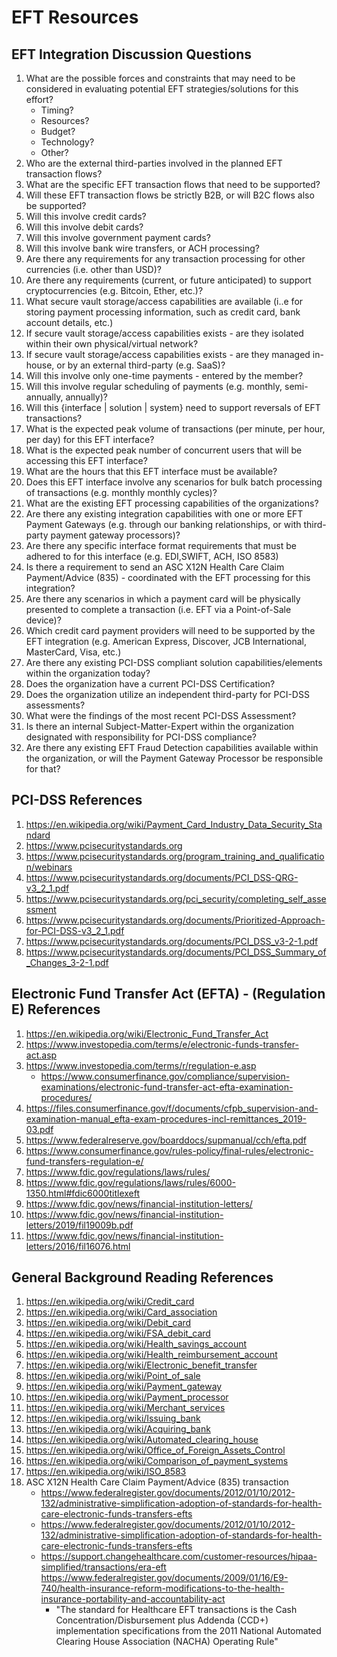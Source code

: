 
# EFT Resources

## EFT Integration Discussion Questions

1. What are the possible forces and constraints that may need to be considered
   in evaluating potential EFT strategies/solutions for this effort?
      * Timing?
      * Resources?
      * Budget?
      * Technology?
      * Other?
1. Who are the external third-parties involved in the planned EFT transaction flows?
1. What are the specific EFT transaction flows that need to be supported?
1. Will these EFT transaction flows be strictly B2B, or will B2C flows also be supported?
1. Will this involve credit cards?
1. Will this involve debit cards?
1. Will this involve government payment cards?
1. Will this involve bank wire transfers, or ACH processing?
1. Are there any requirements for any transaction processing for other currencies (i.e. other than USD)?
1. Are there any requirements (current, or future anticipated) to support cryptocurrencies (e.g. Bitcoin, Ether, etc.)?
1. What secure vault storage/access capabilities are available (i..e for storing payment processing information, such as credit card, bank account details, etc.)
1. If secure vault storage/access capabilities exists - are they isolated within their own physical/virtual network?
1. If secure vault storage/access capabilities exists - are they managed in-house, or by an external third-party (e.g. SaaS)?
1. Will this involve only one-time payments - entered by the member?
1. Will this involve regular scheduling of payments (e.g. monthly, semi-annually, annually)?
1. Will this {interface | solution | system} need to support reversals of EFT transactions?
1. What is the expected peak volume of transactions (per minute, per hour, per day) for this EFT interface?
1. What is the expected peak number of concurrent users that will be accessing this EFT interface?
1. What are the hours that this EFT interface must be available?
1. Does this EFT interface involve any scenarios for bulk batch processing of transactions (e.g. monthly monthly cycles)?
1. What are the existing EFT processing capabilities of the organizations?
1. Are there any existing integration capabilities with one or more EFT Payment Gateways (e.g. through our banking relationships, or with third-party payment gateway processors)?
1. Are there any specific interface format requirements that must be adhered to for this interface (e.g. EDI,SWIFT, ACH, ISO 8583)
1. Is there a requirement to send an ASC X12N Health Care Claim Payment/Advice (835) - coordinated with the EFT processing for this integration?
1. Are there any scenarios in which a payment card will be physically presented to complete a transaction (i.e. EFT via a Point-of-Sale device)?
1. Which credit card payment providers will need to be supported by the EFT integration (e.g. American Express, Discover, JCB International, MasterCard, Visa, etc.)
1. Are there any existing PCI-DSS compliant solution capabilities/elements within the organization today?
1. Does the organization have a current PCI-DSS Certification?
1. Does the organization utilize an independent third-party for PCI-DSS assessments?
1. What were the findings of the most recent PCI-DSS Assessment?
1. Is there an internal Subject-Matter-Expert within the organization designated with responsibility for PCI-DSS compliance?
1. Are there any existing EFT Fraud Detection capabilities available within the organization, or will the Payment Gateway Processor be responsible for that?


## PCI-DSS References

1. https://en.wikipedia.org/wiki/Payment_Card_Industry_Data_Security_Standard
1. https://www.pcisecuritystandards.org
1. https://www.pcisecuritystandards.org/program_training_and_qualification/webinars
1. https://www.pcisecuritystandards.org/documents/PCI_DSS-QRG-v3_2_1.pdf
1. https://www.pcisecuritystandards.org/pci_security/completing_self_assessment
1. https://www.pcisecuritystandards.org/documents/Prioritized-Approach-for-PCI-DSS-v3_2_1.pdf
1. https://www.pcisecuritystandards.org/documents/PCI_DSS_v3-2-1.pdf
1. https://www.pcisecuritystandards.org/documents/PCI_DSS_Summary_of_Changes_3-2-1.pdf

## Electronic Fund Transfer Act (EFTA) - (Regulation E) References

1. https://en.wikipedia.org/wiki/Electronic_Fund_Transfer_Act
1. https://www.investopedia.com/terms/e/electronic-funds-transfer-act.asp
1. https://www.investopedia.com/terms/r/regulation-e.asp
    * https://www.consumerfinance.gov/compliance/supervision-examinations/electronic-fund-transfer-act-efta-examination-procedures/
1. https://files.consumerfinance.gov/f/documents/cfpb_supervision-and-examination-manual_efta-exam-procedures-incl-remittances_2019-03.pdf
1. https://www.federalreserve.gov/boarddocs/supmanual/cch/efta.pdf
1. https://www.consumerfinance.gov/rules-policy/final-rules/electronic-fund-transfers-regulation-e/
1. https://www.fdic.gov/regulations/laws/rules/
1. https://www.fdic.gov/regulations/laws/rules/6000-1350.html#fdic6000titlexeft
1. https://www.fdic.gov/news/financial-institution-letters/
1. https://www.fdic.gov/news/financial-institution-letters/2019/fil19009b.pdf
1. https://www.fdic.gov/news/financial-institution-letters/2016/fil16076.html


## General Background Reading References

1. https://en.wikipedia.org/wiki/Credit_card
1. https://en.wikipedia.org/wiki/Card_association
1. https://en.wikipedia.org/wiki/Debit_card
1. https://en.wikipedia.org/wiki/FSA_debit_card
1. https://en.wikipedia.org/wiki/Health_savings_account
1. https://en.wikipedia.org/wiki/Health_reimbursement_account
1. https://en.wikipedia.org/wiki/Electronic_benefit_transfer
1. https://en.wikipedia.org/wiki/Point_of_sale
1. https://en.wikipedia.org/wiki/Payment_gateway
1. https://en.wikipedia.org/wiki/Payment_processor
1. https://en.wikipedia.org/wiki/Merchant_services
1. https://en.wikipedia.org/wiki/Issuing_bank
1. https://en.wikipedia.org/wiki/Acquiring_bank
1. https://en.wikipedia.org/wiki/Automated_clearing_house
1. https://en.wikipedia.org/wiki/Office_of_Foreign_Assets_Control
1. https://en.wikipedia.org/wiki/Comparison_of_payment_systems
1. https://en.wikipedia.org/wiki/ISO_8583
1. ASC X12N Health Care Claim Payment/Advice (835) transaction
    * https://www.federalregister.gov/documents/2012/01/10/2012-132/administrative-simplification-adoption-of-standards-for-health-care-electronic-funds-transfers-efts
    * https://www.federalregister.gov/documents/2012/01/10/2012-132/administrative-simplification-adoption-of-standards-for-health-care-electronic-funds-transfers-efts
    * https://support.changehealthcare.com/customer-resources/hipaa-simplified/transactions/era-eft https://www.federalregister.gov/documents/2009/01/16/E9-740/health-insurance-reform-modifications-to-the-health-insurance-portability-and-accountability-act
      * "The standard for Healthcare EFT transactions is the Cash Concentration/Disbursement plus Addenda (CCD+) implementation specifications from the 2011 National Automated Clearing House Association (NACHA) Operating Rule"

